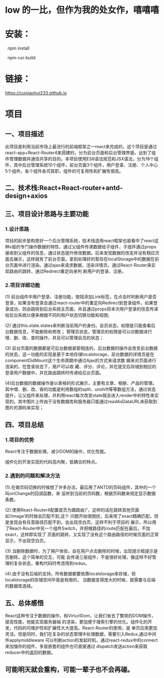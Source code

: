 # low 的一比，但作为我的处女作，嘻嘻嘻

# 安装：
   
   npm install 
   
   npm run build
   
# 链接：
   
   https://cuixiaohui233.github.io

# 项目

## 一、项目描述
   此项目是利用当前市场上最流行的前端框架之一react来完成的，这个项目是通过react-app+React-Router4来搭建的，分为前台页面和后台管理界面，达到了组件管理数据并通信共享的目的。本项目使用ES6语法规范和JSX语法，分为18个组件，其中后台管理系统10个组件，前台页面3个组件，用户登录、注册、个人中心5个组件，各个组件各司其职，组件的可复用性和扩展性很高。
   
## 二、技术栈:React+React-router+antd-design+axios

## 三、项目设计思路与主要功能

### 1.设计思路

   项目的起步是构思好一个后台管理系统，技术栈选用react框架也是看中了react这种v层的专门操作数据的特性，通过父组件传递数据给子组件，子组件通过props接收到父组件的信息，通过状态提升修改数据。后来发现数据的改变并没有相应页面去展示，这样就有了前台页面，拿到处理好的暂存在localStorage中的数据在前台页面中进行渲染。通过ajax来请求数据，渲染详情页。通过React-Router来实现路由的跳转，通过Redirect重定向来判	断用户的登录、注册。
   
### 2.项目详细功能

(1) 前台组件中用户登录、注册功能，按钮添加Link标签，在点击时判断用户是否登录，如果没有登录会通过react-router中的重定向Redirect到登录组件，如果登录成功，则会跳转到后台系统主页面，并且通过props将本次用户登录的信息传递给后台系统以便来根据不同的用户状态切换功能和视图;

(2) 通过this.state.states来判断当前用户的身份。会员状态，权限是只能查看后台数据信息，不能删除和修改；	管理员状态，管理员的权限是可以对数据进行增、删、改、查的操作，并且可以管理会员的状态；

(3) 前台页面的数据都是可后台数据紧密相连的，后台数据的操作会改变前台数据的状态，这一功能的实现是基于本地存储localstorage，前台数据的详情页是在componentDidMount这个生命周期中通过Ajax的方式来请求数	据来对页面进行渲染的，在登录状态下，用户可以收	藏、评分、评论，并在提交后存储到相应的登录用户数据中，并在路由跳转时传递给后台页面。

(4)后台数据的数据操作是以表格的形式展示，主要有文章、相册、产品的管理。其中增、删、改、查的功能是利用数组的split、unshift等等数组方法，通过状态提升，让父组件来处理，并利用react每次改变state就会进入render中的特性来实现的。其中图片上传由于没有数据库和服务器只能通过readAsDataURL来获取到图片的源码来实现；

## 四、项目总结

### 1.项目的优势

React专注于数据处理，减少DOM的操作，优化性能。

组件化的开发实现的代码高内聚，低耦合的特点。

### 2.遇到的问题和解决方法

  (1).在做页码切换的时候想了许多办法，最后用了ANTD的页码组件，其中的一个叫onChange的回调函数，来	监听到当前的页码数，根据页码数来规定显示数据条数。
  
  (2).使用React-Router4配置首页为跟路由‘/’，这样的话在跳转其他页面如‘/image’的时候会匹配不到,这个	问题开始很困扰，后来用了exact精确匹配，但是发现会有任意路径匹配不到，会出现空白页，这样不利于项目的	展示，所以用了React-Router中另一个组件Switch，并把根路径的route匹配在最后，不加exact，这样即实现了	页面的跳转，又实现了没有这个路由路径的时候页面的正常显示，不出现空白页。
  
  (3).当删除数据时，为了用户体验，会在用户点击删除的时候，出现提示框提示是否删除，这个简单的交互，可能	会传递三层组件，不是很好处理，像这样不好管理的复杂状态，重构代码时考虑用到redux。
  
(4).由于没有后端的支持，所有数据都要依靠localstorage来存储，但localstorage的存储空间毕竟是有限的，	当数据变得庞大的时候，就需要与后端的数据库连结。

## 五、总体感悟
  React这种专注于数据的操作，和VirturlDom，让我们省去了繁琐的DOM操作，提高性能，他能实现服务器端	的渲染，更加便于搜索引擎的优化。组件化的开发，代码的可维护性和扩展性大大提高。React-Router的使用，是	单页应用更加灵活。但是同时，我们在复杂的状态管理中处理数据，需要引入Redux,通过中间件applymiddleware	可以判断action的发起时机，通过react-redux中的connect来加强你的组件，多层嵌套的组件也可直接通过		dispatch发送action来获取reducer中的返回的数据。
  
## 可能明天就会重构，可能一辈子也不会再碰。
